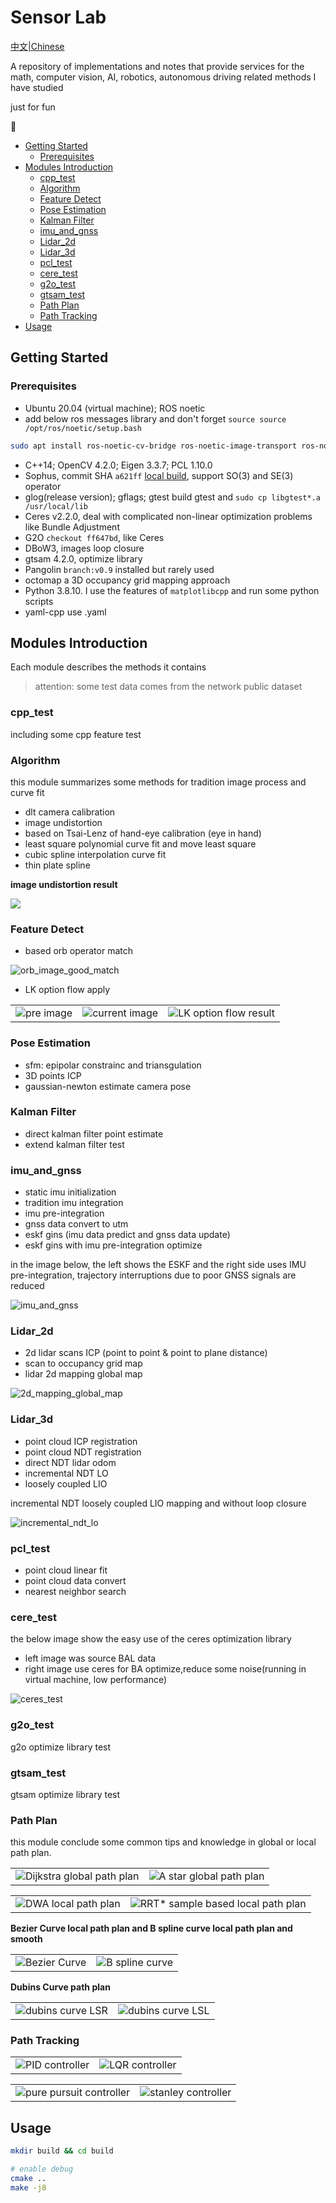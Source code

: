 # Sensor Lab <!-- omit in toc -->

[中文|Chinese](./README_zh.md)

A repository of implementations and notes that provide services for the math, computer vision, AI, robotics, autonomous driving related methods I have studied

just for fun

:construction:

- [Getting Started](#getting-started)
  - [Prerequisites](#prerequisites)
- [Modules Introduction](#modules-introduction)
  - [cpp\_test](#cpp_test)
  - [Algorithm](#algorithm)
  - [Feature Detect](#feature-detect)
  - [Pose Estimation](#pose-estimation)
  - [Kalman Filter](#kalman-filter)
  - [imu\_and\_gnss](#imu_and_gnss)
  - [Lidar\_2d](#lidar_2d)
  - [Lidar\_3d](#lidar_3d)
  - [pcl\_test](#pcl_test)
  - [cere\_test](#cere_test)
  - [g2o\_test](#g2o_test)
  - [gtsam\_test](#gtsam_test)
  - [Path Plan](#path-plan)
  - [Path Tracking](#path-tracking)
- [Usage](#usage)

## Getting Started

### Prerequisites

- Ubuntu 20.04 (virtual machine); ROS noetic
- add below ros messages library and don't forget `source source /opt/ros/noetic/setup.bash`

```bash
sudo apt install ros-noetic-cv-bridge ros-noetic-image-transport ros-noetic-roscpp ros-noetic-rospy ros-noetic-rosbag ros-noetic-std-msgs ros-noetic-sensor-msgs ros-noetic-pcl-ros ros-noetic-pcl-conversions ros-noetic-geometry-msgs
```

- C++14; OpenCV 4.2.0; Eigen 3.3.7; PCL 1.10.0
- Sophus, commit SHA `a621ff` [local build](./task/local_build_sophus.md), support SO(3) and SE(3) operator
- glog(release version); gflags; gtest build gtest and `sudo cp libgtest*.a /usr/local/lib`
- Ceres v2.2.0, deal with complicated non-linear optimization problems like Bundle Adjustment
- G2O `checkout ff647bd`, like Ceres
- DBoW3, images loop closure
- gtsam 4.2.0, optimize library
- Pangolin `branch:v0.9` installed but rarely used
- octomap a 3D occupancy grid mapping approach
- Python 3.8.10. I use the features of `matplotlibcpp` and run some python scripts
- yaml-cpp use .yaml

## Modules Introduction

Each module describes the methods it contains

> attention: some test data comes from the network public dataset

### cpp_test

including some cpp feature test

### Algorithm

this module summarizes some methods for tradition image process and curve fit

- dlt camera calibration
- image undistortion
- based on Tsai-Lenz of hand-eye calibration (eye in hand)
- least square polynomial curve fit and move least square
- cubic spline interpolation curve fit
- thin plate spline

**image undistortion result**

![](./support_files/image/algorithm/img1.png)

### Feature Detect

- based orb operator match

![orb_image_good_match](./support_files/image/feature_detect/orb_image_good_match.png)

- LK option flow apply

<table>
    <tr>
        <td ><center><img src="./support_files/image/feature_detect/table1.jpg" >pre image</center></td>
        <td ><center><img src="./support_files/image/feature_detect/table2.jpg"  >current image</center></td>
        <td ><center><img src="./support_files/image/feature_detect/fl_1.png"  >LK option flow result</center></td>
    </tr>
</table>

### Pose Estimation

- sfm: epipolar constrainc and triansgulation
- 3D points ICP
- gaussian-newton estimate camera pose

### Kalman Filter

- direct kalman filter point estimate
- extend kalman filter test

### imu_and_gnss

- static imu initialization
- tradition imu integration
- imu pre-integration
- gnss data convert to utm
- eskf gins (imu data predict and gnss data update)
- eskf gins with imu pre-integration optimize

in the image below, the left shows the ESKF and the right side uses IMU pre-integration, trajectory interruptions due to poor GNSS signals are reduced

![imu_and_gnss](./support_files/image/imu_and_gnss/imu_and_gnss.png)

### Lidar_2d

- 2d lidar scans ICP (point to point & point to plane distance)
- scan to occupancy grid map 
- lidar 2d mapping global map

![2d_mapping_global_map](./support_files/image/lidar_2d/2d_mapping_global_map.png)

### Lidar_3d

- point cloud ICP registration
- point cloud NDT registration
- direct NDT lidar odom
- incremental NDT LO
- loosely coupled LIO

incremental NDT loosely coupled LIO mapping and without loop closure

![incremental_ndt_lo](./support_files/image/lidar_3d/incremental_ndt_lo.png)

### pcl_test

- point cloud linear fit
- point cloud data convert
- nearest neighbor search

### cere_test

the below image show the easy use of the ceres optimization library

- left image was source BAL data
- right image use ceres for BA optimize,reduce some noise(running in virtual machine, low performance)

![ceres_test](./support_files/image/ceres_test/ceres_1.png)


### g2o_test

g2o optimize library test

### gtsam_test

gtsam optimize library test

### Path Plan

this module conclude some common tips and knowledge in global or local path plan. 

<table>
    <tr>
        <td ><center><img src="./support_files/image/path_plan/dijkstra_demo.png" >Dijkstra global path plan </center></td>
        <td ><center><img src="./support_files/image/path_plan/astar_demo.png"  >A star global path plan</center></td>
    </tr>
</table>

<table>
    <tr>
        <td ><center><img src="./support_files/image/path_plan/dwa_demo.png" >DWA local path plan </center></td>
        <td ><center><img src="./support_files/image/path_plan/rrt_star_demo.png"  >RRT* sample based local path plan</center></td>
    </tr>
</table>

**Bezier Curve local path plan and B spline curve local path plan and smooth**

<table>
    <tr>
        <td ><center><img src="./support_files/image/path_plan/bezier_curve.png" >Bezier Curve </center></td>
        <td ><center><img src="./support_files/image/path_plan/b_spline_demo.png"  >B spline curve </center></td>
    </tr>
</table>

**Dubins Curve path plan**

<table>
    <tr>
        <td ><center><img src="./support_files/image/path_plan/dubins_curve_1.png" >dubins curve LSR </center></td>
        <td ><center><img src="./support_files/image/path_plan/dubins_curve_2.png"  >dubins curve LSL</center></td>
    </tr>
</table>

### Path Tracking

<table>
    <tr>
        <td ><center><img src="./support_files/image/path_tracking/pid_demo.png" >PID controller </center></td>
        <td ><center><img src="./support_files/image/path_tracking/lqr_demo.png"  >LQR controller</center></td>
    </tr>
</table>

<table>
    <tr>
        <td ><center><img src="./support_files/image/path_tracking/pure_pursuit_1.png" >pure pursuit controller </center></td>
        <td ><center><img src="./support_files/image/path_tracking/stanley_1.png"  >stanley controller</center></td>
    </tr>
</table>

## Usage

```bash
mkdir build && cd build

# enable debug
cmake ..
make -j8
```

